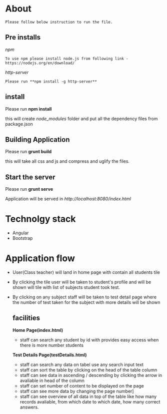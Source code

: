 About
=====

    Please follow below instruction to run the file.

Pre installs
-------------
*npm*

    To use npm please install node.js from following link - https://nodejs.org/en/download/

*http-server*

    Please run **npm install -g http-server**

install
---------

Please run **npm install**

this will create *node_modules* folder and put all the dependency files from package.json

Building Application
----------------------

Please run **grunt build**

this will take all css and js and compress and uglify the files.

Start the server
------------------

Please run **grunt serve** 

Application will be served in *http://localhost:8080/index.html*

Technolgy stack
================
- Angular
- Bootstrap

Application flow 
=================

- User(Class teacher) will land in home page with contain all students tile

- By clicking the tile user will be taken to student's profile and will be shown will tile with list of subjects student took test.

- By clicking on any subject staff will be taken to test detail page where the number of test taken for the subject with more details will be shown

    facilities
    ------------
    **Home Page(index.html)**
    - staff can search any student by id with provides easy access when there is more number students

    **Test Details Page(testDetails.html)**
    - staff can search any data on tabel use any search input text
    - staff can sort the table by clicking on the head of the table column
    - staff can see data in ascending / descending by clicking the arrow in avaliable in head of the column 
    - staff can set number of content to be displayed on the page 
    - staff can see more data by changing the page number]
    - staff can see overview of all data in top of the table like how many records avaliable, from which date to which date, how many correct answers.





    

